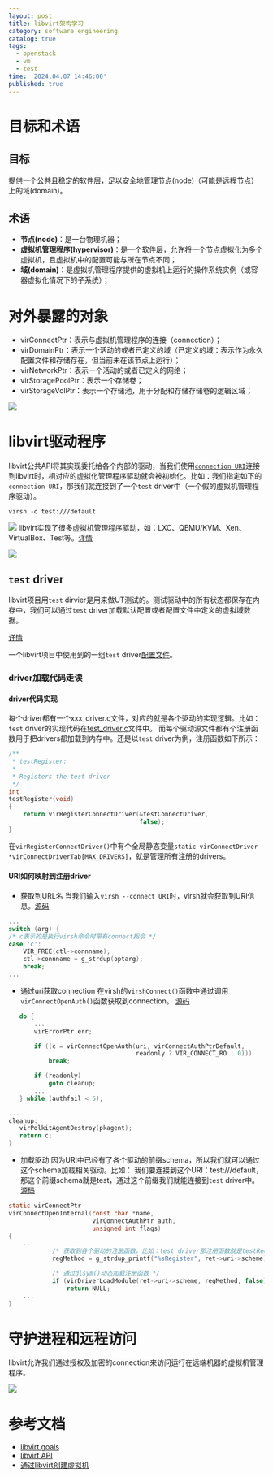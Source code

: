 ```yaml
---
layout: post
title: libvirt架构学习
category: software engineering
catalog: true
tags:
  - openstack
  - vm
  - test
time: '2024.04.07 14:46:00'
published: true
---
```


# 目标和术语
## 目标
提供一个公共且稳定的软件层，足以安全地管理节点(node)（可能是远程节点）上的域(domain)。

## 术语
- **节点(node)**：是一台物理机器；
- **虚拟机管理程序(hypervisor)**：是一个软件层，允许将一个节点虚拟化为多个虚拟机，且虚拟机中的配置可能与所在节点不同；
- **域(domain)**：是虚拟机管理程序提供的虚拟机上运行的操作系统实例（或容器虚拟化情况下的子系统）；

# 对外暴露的对象
- virConnectPtr：表示与虚拟机管理程序的连接（connection）；
- virDomainPtr：表示一个活动的或者已定义的域（已定义的域：表示作为永久配置文件和存储存在，但当前未在该节点上运行）；
- virNetworkPtr：表示一个活动的或者已定义的网络；
- virStoragePoolPtr：表示一个存储卷；
- virStorageVolPtr：表示一个存储池，用于分配和存储存储卷的逻辑区域；

![](https://github.com/libvirt/libvirt/blob/master/docs/images/libvirt-object-model.png)

# libvirt驱动程序
libvirt公共API将其实现委托给各个内部的驱动，当我们使用[`connection URI`](https://github.com/libvirt/libvirt/blob/master/docs/uri.rst)连接到libvirt时，相对应的虚拟化管理程序驱动就会被初始化。比如：我们指定如下的`connection URI`，那我们就连接到了一个`test` driver中（一个假的虚拟机管理程序驱动）。
```shell
virsh -c test:///default
```
![](https://github.com/libvirt/libvirt/blob/master/docs/images/libvirt-virConnect-example.png)
libvirt实现了很多虚拟机管理程序驱动，如：LXC、QEMU/KVM、Xen、VirtualBox、Test等。[详情](https://github.com/libvirt/libvirt/blob/master/docs/drivers.rst)

![](https://github.com/libvirt/libvirt/blob/master/docs/images/libvirt-driver-arch.png)

## `test` driver
libvirt项目用`test` dirvier是用来做UT测试的。测试驱动中的所有状态都保存在内存中，我们可以通过`test` driver加载默认配置或者配置文件中定义的虚拟域数据。

[详情](https://github.com/libvirt/libvirt/blob/master/docs/drvtest.rst)

一个libvirt项目中使用到的一组`test` driver[配置文件](https://github.com/libvirt/libvirt/blob/master/examples/xml/test/testnode.xml)。

### driver加载代码走读
#### driver代码实现
每个driver都有一个xxx_driver.c文件，对应的就是各个驱动的实现逻辑。比如：`test` driver的实现代码在[test_driver.c](https://github.com/libvirt/libvirt/blob/a39dd2571538513e23103b3b20526f84f01596a6/src/test/test_driver.c)文件中。
而每个驱动源文件都有个注册函数用于把drivers都加载到内存中。还是以`test` driver为例，注册函数如下所示：
```c
/**
 * testRegister:
 *
 * Registers the test driver
 */
int
testRegister(void)
{
    return virRegisterConnectDriver(&testConnectDriver,
                                    false);
}
```
在`virRegisterConnectDriver()`中有个全局静态变量`static virConnectDriver *virConnectDriverTab[MAX_DRIVERS]`，就是管理所有注册的drivers。

#### URI如何映射到注册driver
- 获取到URL名
当我们输入`virsh --connect URI`时，virsh就会获取到URI信息。[源码](https://github.com/libvirt/libvirt/blob/a39dd2571538513e23103b3b20526f84f01596a6/tools/virsh.c#L656)
```c
...
switch (arg) {
/* c表示的是执行virsh命令时带有connect指令 */
case 'c':
    VIR_FREE(ctl->connname);
    ctl->connname = g_strdup(optarg);
    break;
...
```

- 通过uri获取connection
在virsh的`virshConnect()`函数中通过调用`virConnectOpenAuth()`函数获取到connection。 [源码](https://github.com/libvirt/libvirt/blob/a39dd2571538513e23103b3b20526f84f01596a6/tools/virsh.c#L127)
```c
   do {
       ...
       virErrorPtr err;

       if ((c = virConnectOpenAuth(uri, virConnectAuthPtrDefault,
                                   readonly ? VIR_CONNECT_RO : 0)))
           break;

       if (readonly)
           goto cleanup;
       ...
   } while (authfail < 5);

...
cleanup:
   virPolkitAgentDestroy(pkagent);
   return c;
}
```

- 加载驱动
因为URI中已经有了各个驱动的前缀schema，所以我们就可以通过这个schema加载相关驱动。比如：
我们要连接到这个URI：test:///default，那这个前缀schema就是test，通过这个前缀我们就能连接到`test` driver中。 [源码](https://github.com/libvirt/libvirt/blob/a39dd2571538513e23103b3b20526f84f01596a6/src/libvirt.c#L1019)
```c
static virConnectPtr
virConnectOpenInternal(const char *name,
                       virConnectAuthPtr auth,
                       unsigned int flags)
{
    ...
            /* 获取到各个驱动的注册函数，比如：test driver那注册函数就是testRegister() */
            regMethod = g_strdup_printf("%sRegister", ret->uri->scheme);

            /* 通过dlsym()动态加载注册函数 */
            if (virDriverLoadModule(ret->uri->scheme, regMethod, false) < 0)
                return NULL;
    ...
}
```

# 守护进程和远程访问
libvirt允许我们通过授权及加密的connection来访问运行在远端机器的虚拟机管理程序。

![](https://github.com/libvirt/libvirt/blob/master/docs/images/libvirt-daemon-arch.png)

# 参考文档
- [libvirt goals](https://libvirt.org/goals.html)
- [libvirt API](https://libvirt.org/api.html)
- [通过libvirt创建虚拟机](https://shihai1991.github.io/openstack/2024/02/20/%E9%80%9A%E8%BF%87libvirt%E5%88%9B%E5%BB%BA%E8%99%9A%E6%8B%9F%E6%9C%BA/)
